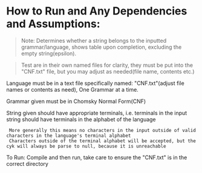# How to Run and Any Dependencies and Assumptions:

> Note: Determines whether a string belongs to the inputted grammar/language, shows table upon completion, excluding the empty string(epsilon).

> Test are in their own named files for clarity, they must be put into the "CNF.txt" file, but you may adjust as needed(file name, contents etc.)

Language must be in a text file specifically named: "CNF.txt"(adjust file names or contents as need), One Grammar at a time.

Grammar given must be in Chomsky Normal Form(CNF)

String given should have appropriate terminals, i.e. terminals in the input string should have terminals in the alphabet of the language
	
     More generally this means no characters in the input outside of valid characters in the language's terminal alphabet
     Characters outside of the terminal alphabet will be accepted, but the cyk will always be parse to null, because it is unreachable

To Run: Compile and then run, take care to ensure the "CNF.txt" is in the correct directory
